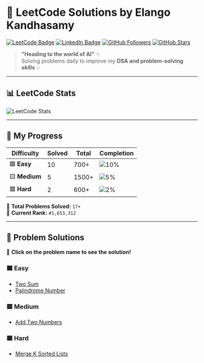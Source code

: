 # 🚀 LeetCode Solutions by Elango Kandhasamy

[![LeetCode Badge](https://img.shields.io/badge/-LeetCode-FFA116?style=flat&logo=LeetCode&logoColor=black)](https://leetcode.com/elan026/)
[![LinkedIn Badge](https://img.shields.io/badge/-LinkedIn-blue?style=flat&logo=LinkedIn&logoColor=white)](https://www.linkedin.com/in/elango-kandhasamy-7a8a40347/)
[![GitHub Followers](https://img.shields.io/github/followers/elan026?style=social)](https://github.com/elan026)
[![GitHub Stars](https://img.shields.io/github/stars/elan026?style=social)](https://github.com/elan026)

> **"Heading to the world of AI"** ✨  
> Solving problems daily to improve my **DSA and problem-solving skills** 💡

---

## 📊 **LeetCode Stats**
![LeetCode Stats](https://leetcard.jacoblin.cool/elan026?theme=light&font=Karma&ext=contest)

---

## 🚀 **My Progress**
| Difficulty | Solved | Total | Completion |
|------------|--------|-------|------------|
| 🟩 **Easy** | 10 | 700+ | ![10%](https://progress-bar.dev/10/?title=progress) |
| 🟨 **Medium** | 5 | 1500+ | ![5%](https://progress-bar.dev/5/?title=progress) |
| 🟥 **Hard** | 2 | 600+ | ![2%](https://progress-bar.dev/2/?title=progress) |

📌 **Total Problems Solved:** `17+`  
📌 **Current Rank:** `#1,653,312`  

---

## 📂 **Problem Solutions**
📝 **Click on the problem name to see the solution!**

### **🟩 Easy**
- [Two Sum](./Easy/two_sum.py)
- [Palindrome Number](./Easy/palindrome_number.cpp)

### **🟨 Medium**
- [Add Two Numbers](./Medium/add_two_numbers.py)

### **🟥 Hard**
- [Merge K Sorted Lists](./Hard/merge_k_sorted_lists.java)


